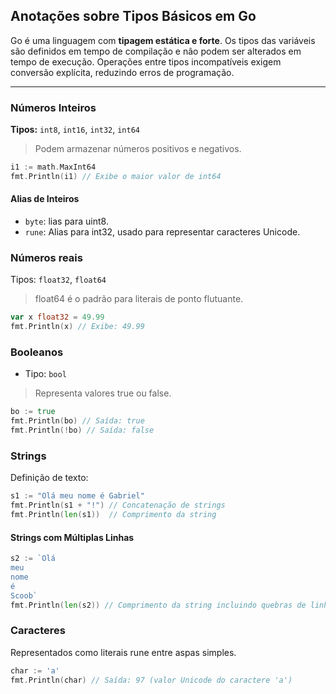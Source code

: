 ## Anotações sobre Tipos Básicos em Go

Go é uma linguagem com **tipagem estática e forte**. Os tipos das variáveis são definidos em tempo de compilação e não podem ser alterados em tempo de execução. Operações entre tipos incompatíveis exigem conversão explícita, reduzindo erros de programação.

---

### Números Inteiros
**Tipos:** `int8`, `int16`, `int32`, `int64`  
> Podem armazenar números positivos e negativos.

```go
i1 := math.MaxInt64
fmt.Println(i1) // Exibe o maior valor de int64
```

#### Alias de Inteiros
- `byte`:  lias para uint8.
- `rune`: Alias para int32, usado para representar caracteres Unicode.

### Números reais
Tipos: `float32`, `float64`
> float64 é o padrão para literais de ponto flutuante.
```go
var x float32 = 49.99
fmt.Println(x) // Exibe: 49.99
```

### Booleanos
- Tipo: `bool`
> Representa valores true ou false.

```go
bo := true
fmt.Println(bo) // Saída: true
fmt.Println(!bo) // Saída: false
```

### Strings
Definição de texto:
```go
s1 := "Olá meu nome é Gabriel"
fmt.Println(s1 + "!") // Concatenação de strings
fmt.Println(len(s1))  // Comprimento da string
```

#### Strings com Múltiplas Linhas
```go
s2 := `Olá
meu
nome
é
Scoob`
fmt.Println(len(s2)) // Comprimento da string incluindo quebras de linha
```

### Caracteres
Representados como literais rune entre aspas simples.
```go
char := 'a'
fmt.Println(char) // Saída: 97 (valor Unicode do caractere 'a')
```